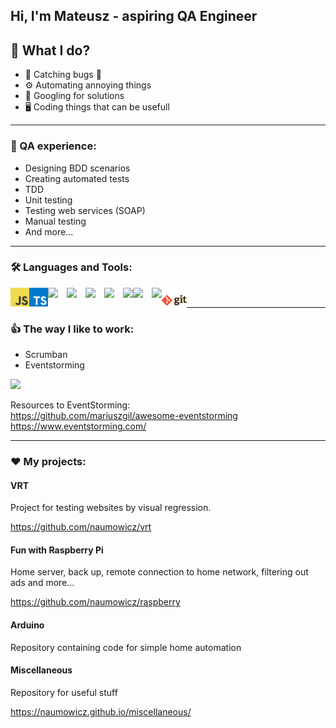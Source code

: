## Hi, I'm Mateusz - aspiring QA Engineer

## 💬 What I do?
- 🐛 Catching bugs 🚨
- ⚙ Automating annoying things
- 🔎 Googling for solutions
- 🖥  Coding things that can be usefull
<hr />

### 🐛 QA experience:
- Designing BDD scenarios
- Creating automated tests
- TDD
- Unit testing
- Testing web services (SOAP)
- Manual testing
- And more...
<hr />

### 🛠 Languages and Tools:
<img align="left" width="30vw" src="https://raw.githubusercontent.com/github/explore/80688e429a7d4ef2fca1e82350fe8e3517d3494d/topics/javascript/javascript.png" />
<img align="left" width="30vw" src="https://raw.githubusercontent.com/github/explore/80688e429a7d4ef2fca1e82350fe8e3517d3494d/topics/typescript/typescript.png" />
<img align="left" width="30vw" src="https://upload.wikimedia.org/wikipedia/commons/9/9a/Visual_Studio_Code_1.35_icon.svg" />
<img align="left" width="30vw" src="https://webdriver.io/img/webdriverio.png" />
<img align="left" width="30vw" src="https://cucumber.io/cucumber/media/images/logos/icons/cucumber-open-icon.svg" />
<img align="left" width="30vw" src="https://upload.wikimedia.org/wikipedia/commons/c/c0/Tampermonkey_logo.svg" />
<img align="left" height="30hw" src="https://upload.wikimedia.org/wikipedia/commons/a/a7/React-icon.svg" />
<img align="left" width="30vw" src="https://camo.githubusercontent.com/b5639de5cfa97c51598b60b13a1061498afe2acb/68747470733a2f2f64337676366c703535716a6171632e636c6f756466726f6e742e6e65742f6974656d732f3244324b343533313278304d31713243306133502f6a6573742d6c6f676f2e737667" />
<img align="left" height="30hw" src="https://upload.wikimedia.org/wikipedia/commons/d/d9/Node.js_logo.svg" />
<img align="left" height="40hw" src="https://raw.githubusercontent.com/github/explore/80688e429a7d4ef2fca1e82350fe8e3517d3494d/topics/git/git.png" />
<br />
<hr />

### 👍 The way I like to work:
- Scrumban
- Eventstorming


<img width="100vw" src="https://www.eventstorming.com/images/logo.9f6d.png" />

Resources to EventStorming:
<br />
https://github.com/mariuszgil/awesome-eventstorming
https://www.eventstorming.com/
<hr />

### ❤ My projects:
#### VRT
Project for testing websites by visual regression.

https://github.com/naumowicz/vrt
#### Fun with Raspberry Pi
Home server, back up, remote connection to home network, filtering out ads and more...

https://github.com/naumowicz/raspberry
#### Arduino
Repository containing code for simple home automation 

#### Miscellaneous
Repository for useful stuff

https://naumowicz.github.io/miscellaneous/
<!--
**naumowicz/naumowicz** is a ✨ _special_ ✨ repository because its `README.md` (this file) appears on your GitHub profile.

Here are some ideas to get you started:

- 🔭 I’m currently working on ...
- 🌱 I’m currently learning ...
- 👯 I’m looking to collaborate on ...
- 🤔 I’m looking for help with ...
- 💬 Ask me about ...
- 📫 How to reach me: ...
- 😄 Pronouns: ...
- ⚡ Fun fact: ...
-->
